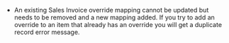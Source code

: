 - An existing Sales Invoice override mapping cannot be updated but needs to be removed and a new mapping added. If you try to add an override to an item that already has an override you will get a duplicate record error message.